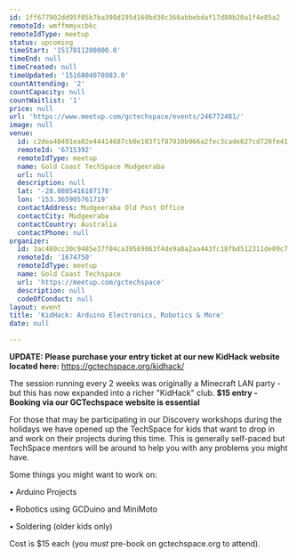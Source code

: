 ```yaml
---
id: 1ff677902dd95f05b7ba390d195d160bd30c366abbebdaf17d80b20a1f4e85a2
remoteId: wmffmmyxcbkc
remoteIdType: meetup
status: upcoming
timeStart: '1517011200000.0'
timeEnd: null
timeCreated: null
timeUpdated: '1516804078983.0'
countAttending: '2'
countCapacity: null
countWaitlist: '1'
price: null
url: 'https://www.meetup.com/gctechspace/events/246772481/'
image: null
venue:
  id: c2dea40491ea82e44414687cb0e103f1f87910b966a2fec3cade627cd720fe41
  remoteId: '6715392'
  remoteIdType: meetup
  name: Gold Coast TechSpace Mudgeeraba
  url: null
  description: null
  lat: '-28.0805416107178'
  lon: '153.365905761719'
  contactAddress: Mudgeeraba Old Post Office
  contactCity: Mudgeeraba
  contactCountry: Australia
  contactPhone: null
organizer:
  id: 3ac480cc30c9485e37f04ca39569063f4de9a8a2aa443fc18fbd512311de09c7
  remoteId: '1674750'
  remoteIdType: meetup
  name: Gold Coast Techspace
  url: 'https://meetup.com/gctechspace'
  description: null
  codeOfConduct: null
layout: event
title: 'KidHack: Arduino Electronics, Robotics & More'
date: null

---
```

<p><b>UPDATE: Please purchase your entry ticket at our new KidHack website located here:</b> <a href="https://gctechspace.org/kidhack/"><a href="https://gctechspace.org/kidhack/" class="linkified">https://gctechspace.org/kidhack/</a></a></p> <p>The session running every 2 weeks was originally a Minecraft LAN party - but this has now expanded into a richer "KidHack" club. <b>$15 entry - Booking via our GCTechspace website is essential </b></p> <p>For those that may be participating in our Discovery workshops during the holidays we have opened up the TechSpace for kids that want to drop in and work on their projects during this time. This is generally self-paced but TechSpace mentors will be around to help you with any problems you might have.</p> <p>Some things you might want to work on:</p> <p>• Arduino Projects</p> <p>• Robotics using GCDuino and MiniMoto</p> <p>• Soldering (older kids only)</p> <p>Cost is $15 each (you <i>must</i> pre-book on gctechspace.org to attend).</p> 
